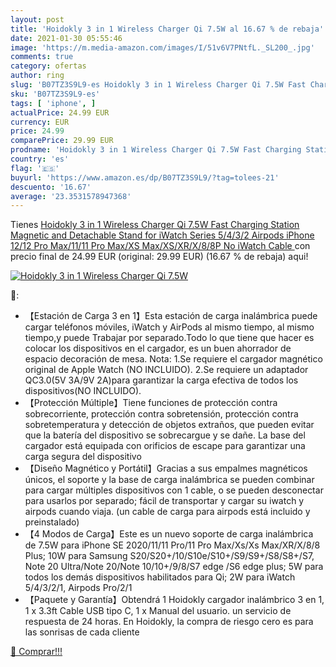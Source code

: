 ```yaml
---
layout: post
title: 'Hoidokly 3 in 1 Wireless Charger Qi 7.5W al 16.67 % de rebaja'
date: 2021-01-30 05:55:46
image: 'https://m.media-amazon.com/images/I/51v6V7PNtfL._SL200_.jpg'
comments: true
category: ofertas
author: ring
slug: 'B07TZ3S9L9-es Hoidokly 3 in 1 Wireless Charger Qi 7.5W Fast Charging...'
sku: 'B07TZ3S9L9-es'
tags: [ 'iphone', ]
actualPrice: 24.99 EUR
currency: EUR
price: 24.99
comparePrice: 29.99 EUR
prodname: 'Hoidokly 3 in 1 Wireless Charger Qi 7.5W Fast Charging Station Magnetic and Detachable Stand for iWatch Series 5/4/3/2  Airpods  iPhone 12/12 Pro Max/11/11 Pro Max/XS Max/XS/XR/X/8/8P No iWatch Cable '
country: 'es'
flag: '🇪🇸'
buyurl: 'https://www.amazon.es/dp/B07TZ3S9L9/?tag=tolees-21'
descuento: '16.67'
average: '23.3531578947368'
---
```


Tienes [Hoidokly 3 in 1 Wireless Charger Qi 7.5W Fast Charging Station Magnetic and Detachable Stand for iWatch Series 5/4/3/2  Airpods  iPhone 12/12 Pro Max/11/11 Pro Max/XS Max/XS/XR/X/8/8P No iWatch Cable ](https://www.amazon.es/dp/B07TZ3S9L9/?tag=tolees-21) con precio final de  24.99 EUR (original: 29.99 EUR) (16.67 %  de rebaja) aqui!

[![Hoidokly 3 in 1 Wireless Charger Qi 7.5W](https://m.media-amazon.com/images/I/51v6V7PNtfL._SL200_.jpg)](https://www.amazon.es/dp/B07TZ3S9L9/?tag=tolees-21)

🔎:

- 【Estación de Carga 3 en 1】Esta estación de carga inalámbrica puede cargar teléfonos móviles, iWatch y AirPods al mismo tiempo, al mismo tiempo,y puede Trabajar por separado.Todo lo que tiene que hacer es colocar los dispositivos en el cargador, es un buen ahorrador de espacio decoración de mesa. Nota: 1.Se requiere el cargador magnético original de Apple Watch (NO INCLUIDO). 2.Se requiere un adaptador QC3.0(5V 3A/9V 2A)para garantizar la carga efectiva de todos los dispositivos(NO INCLUIDO).
- 【Protección Múltiple】Tiene funciones de protección contra sobrecorriente, protección contra sobretensión, protección contra sobretemperatura y detección de objetos extraños, que pueden evitar que la batería del dispositivo se sobrecargue y se dañe. La base del cargador está equipada con orificios de escape para garantizar una carga segura del dispositivo
- 【Diseño Magnético y Portátil】Gracias a sus empalmes magnéticos únicos, el soporte y la base de carga inalámbrica se pueden combinar para cargar múltiples dispositivos con 1 cable, o se pueden desconectar para usarlos por separado; fácil de transportar y cargar su iwatch y airpods cuando viaja. (un cable de carga para airpods está incluido y preinstalado)
- 【4 Modos de Carga】Este es un nuevo soporte de carga inalámbrica de 7.5W para iPhone SE 2020/11/11 Pro/11 Pro Max/Xs/Xs Max/XR/X/8/8 Plus; 10W para Samsung S20/S20+/10/S10e/S10+/S9/S9+/S8/S8+/S7, Note 20 Ultra/Note 20/Note 10/10+/9/8/S7 edge /S6 edge plus; 5W para todos los demás dispositivos habilitados para Qi; 2W para iWatch 5/4/3/2/1, Airpods Pro/2/1
- 【Paquete y Garantía】Obtendrá 1 Hoidokly cargador inalámbrico 3 en 1, 1 x 3.3ft Cable USB tipo C, 1 x Manual del usuario. un servicio de respuesta de 24 horas. En Hoidokly, la compra de riesgo cero es para las sonrisas de cada cliente

[🛒 Comprar!!!](https://www.amazon.es/dp/B07TZ3S9L9/?tag=tolees-21)
